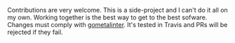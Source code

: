 Contributions are very welcome. This is a side-project and I can't do it all on my own. Working together is the best way to get to the best sofware. Changes must comply with [gometalinter](https://github.com/alecthomas/gometalinter). It's tested in Travis and PRs will be rejected if they fail.
